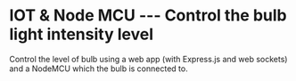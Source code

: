 # IOT & Node MCU --- Control the bulb light intensity level

Control the level of bulb using a web app (with Express.js and web sockets) and a NodeMCU which the bulb is connected to.

